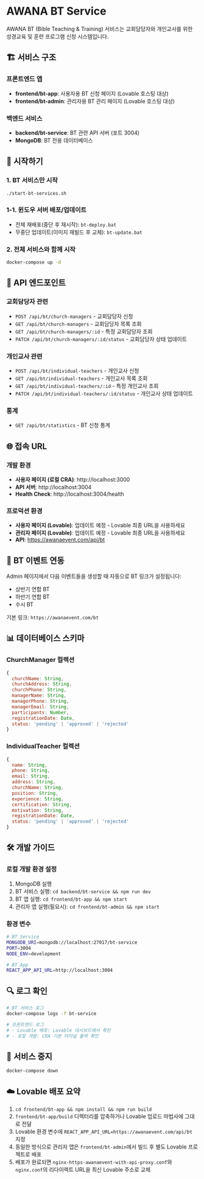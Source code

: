 # AWANA BT Service

AWANA BT (Bible Teaching & Training) 서비스는 교회담당자와 개인교사를 위한 성경교육 및 훈련 프로그램 신청 시스템입니다.

## 🏗️ 서비스 구조

### 프론트엔드 앱
- **frontend/bt-app**: 사용자용 BT 신청 페이지 (Lovable 호스팅 대상)
- **frontend/bt-admin**: 관리자용 BT 관리 페이지 (Lovable 호스팅 대상)

### 백엔드 서비스
- **backend/bt-service**: BT 관련 API 서버 (포트 3004)
- **MongoDB**: BT 전용 데이터베이스

## 🚀 시작하기

### 1. BT 서비스만 시작
```bash
./start-bt-services.sh
```

### 1-1. 윈도우 서버 배포/업데이트
- 전체 재배포(중단 후 재시작): `bt-deploy.bat`
- 무중단 업데이트(이미지 재빌드 후 교체): `bt-update.bat`

### 2. 전체 서비스와 함께 시작
```bash
docker-compose up -d
```

## 📡 API 엔드포인트

### 교회담당자 관련
- `POST /api/bt/church-managers` - 교회담당자 신청
- `GET /api/bt/church-managers` - 교회담당자 목록 조회
- `GET /api/bt/church-managers/:id` - 특정 교회담당자 조회
- `PATCH /api/bt/church-managers/:id/status` - 교회담당자 상태 업데이트

### 개인교사 관련
- `POST /api/bt/individual-teachers` - 개인교사 신청
- `GET /api/bt/individual-teachers` - 개인교사 목록 조회
- `GET /api/bt/individual-teachers/:id` - 특정 개인교사 조회
- `PATCH /api/bt/individual-teachers/:id/status` - 개인교사 상태 업데이트

### 통계
- `GET /api/bt/statistics` - BT 신청 통계

## 🌐 접속 URL

### 개발 환경
- **사용자 페이지 (로컬 CRA)**: http://localhost:3000
- **API 서버**: http://localhost:3004
- **Health Check**: http://localhost:3004/health

### 프로덕션 환경
- **사용자 페이지 (Lovable)**: 업데이트 예정 - Lovable 최종 URL을 사용하세요
- **관리자 페이지 (Lovable)**: 업데이트 예정 - Lovable 최종 URL을 사용하세요
- **API**: https://awanaevent.com/api/bt

## 🔄 BT 이벤트 연동

Admin 페이지에서 다음 이벤트들을 생성할 때 자동으로 BT 링크가 설정됩니다:
- 상반기 연합 BT
- 하반기 연합 BT  
- 수시 BT

기본 링크: `https://awanaevent.com/bt`

## 📊 데이터베이스 스키마

### ChurchManager 컬렉션
```javascript
{
  churchName: String,
  churchAddress: String,
  churchPhone: String,
  managerName: String,
  managerPhone: String,
  managerEmail: String,
  participants: Number,
  registrationDate: Date,
  status: 'pending' | 'approved' | 'rejected'
}
```

### IndividualTeacher 컬렉션
```javascript
{
  name: String,
  phone: String,
  email: String,
  address: String,
  churchName: String,
  position: String,
  experience: String,
  certification: String,
  motivation: String,
  registrationDate: Date,
  status: 'pending' | 'approved' | 'rejected'
}
```

## 🛠️ 개발 가이드

### 로컬 개발 환경 설정
1. MongoDB 실행
2. BT 서비스 실행: `cd backend/bt-service && npm run dev`
3. BT 앱 실행: `cd frontend/bt-app && npm start`
4. 관리자 앱 실행(필요시): `cd frontend/bt-admin && npm start`

### 환경 변수
```bash
# BT Service
MONGODB_URI=mongodb://localhost:27017/bt-service
PORT=3004
NODE_ENV=development

# BT App
REACT_APP_API_URL=http://localhost:3004
```

## 🔍 로그 확인
```bash
# BT 서비스 로그
docker-compose logs -f bt-service

# 프론트엔드 로그
# - Lovable 배포: Lovable 대시보드에서 확인
# - 로컬 개발: CRA 기본 터미널 출력 확인
```

## 🛑 서비스 중지
```bash
docker-compose down
```

## ☁️ Lovable 배포 요약
1. `cd frontend/bt-app && npm install && npm run build`
2. `frontend/bt-app/build` 디렉터리를 압축하거나 Lovable 업로드 마법사에 그대로 전달
3. Lovable 환경 변수에 `REACT_APP_API_URL=https://awanaevent.com/api/bt` 지정
4. 동일한 방식으로 관리자 앱은 `frontend/bt-admin`에서 빌드 후 별도 Lovable 프로젝트로 배포
5. 배포가 완료되면 `nginx-https-awanaevent-with-api-proxy.conf`와 `nginx.conf`의 리다이렉트 URL을 최신 Lovable 주소로 교체
